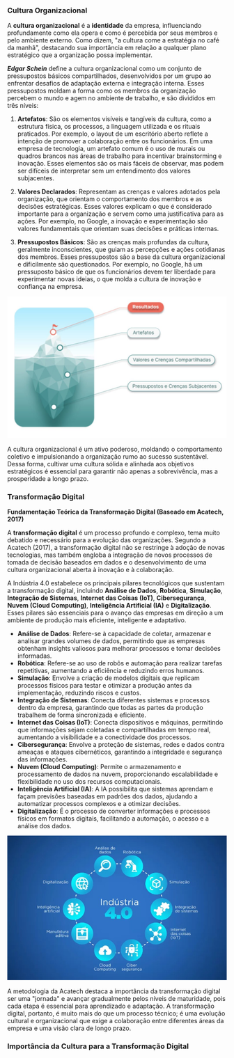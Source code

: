 ### Cultura Organizacional 

A **cultura organizacional** é a **identidade** da empresa, influenciando profundamente como ela opera e como é percebida por seus membros e pelo ambiente externo. Como dizem, "a cultura come a estratégia no café da manhã", destacando sua importância em relação a qualquer plano estratégico que a organização possa implementar.

***Edgar Schein*** define a cultura organizacional como um conjunto de pressupostos básicos compartilhados, desenvolvidos por um grupo ao enfrentar desafios de adaptação externa e integração interna. Esses pressupostos moldam a forma como os membros da organização percebem o mundo e agem no ambiente de trabalho, e são divididos em três níveis:

1. **Artefatos**: São os elementos visíveis e tangíveis da cultura, como a estrutura física, os processos, a linguagem utilizada e os rituais praticados. Por exemplo, o layout de um escritório aberto reflete a intenção de promover a colaboração entre os funcionários. Em uma empresa de tecnologia, um artefato comum é o uso de murais ou quadros brancos nas áreas de trabalho para incentivar brainstorming e inovação. Esses elementos são os mais fáceis de observar, mas podem ser difíceis de interpretar sem um entendimento dos valores subjacentes.

2. **Valores Declarados**: Representam as crenças e valores adotados pela organização, que orientam o comportamento dos membros e as decisões estratégicas. Esses valores explicam o que é considerado importante para a organização e servem como uma justificativa para as ações. Por exemplo, no Google, a inovação e experimentação são valores fundamentais que orientam suas decisões e práticas internas.

3. **Pressupostos Básicos**: São as crenças mais profundas da cultura, geralmente inconscientes, que guiam as percepções e ações cotidianas dos membros. Esses pressupostos são a base da cultura organizacional e dificilmente são questionados. Por exemplo, no Google, há um pressuposto básico de que os funcionários devem ter liberdade para experimentar novas ideias, o que molda a cultura de inovação e confiança na empresa.

![Modelo de Cultura Organizacional](https://raw.githubusercontent.com/rafaelzorzetti/digitalmaturity-organizationalculture/main/views/modeloculturaorganizacional.jpg)

A cultura organizacional é um ativo poderoso, moldando o comportamento coletivo e impulsionando a organização rumo ao sucesso sustentável. Dessa forma, cultivar uma cultura sólida e alinhada aos objetivos estratégicos é essencial para garantir não apenas a sobrevivência, mas a prosperidade a longo prazo.

### Transformação Digital

**Fundamentação Teórica da Transformação Digital (Baseado em Acatech, 2017)**

A **transformação digital** é um processo profundo e complexo, tema muito debatido e necessário para a evolução das organizações. Segundo a Acatech (2017), a transformação digital não se restringe à adoção de novas tecnologias, mas também engloba a integração de novos processos de tomada de decisão baseados em dados e o desenvolvimento de uma cultura organizacional aberta à inovação e à colaboração.

A Indústria 4.0 estabelece os principais pilares tecnológicos que sustentam a transformação digital, incluindo **Análise de Dados**, **Robótica**, **Simulação**, **Integração de Sistemas**, **Internet das Coisas (IoT)**, **Cibersegurança**, **Nuvem (Cloud Computing)**, **Inteligência Artificial (IA)** e **Digitalização**. Esses pilares são essenciais para o avanço das empresas em direção a um ambiente de produção mais eficiente, inteligente e adaptativo.

- **Análise de Dados**: Refere-se à capacidade de coletar, armazenar e analisar grandes volumes de dados, permitindo que as empresas obtenham insights valiosos para melhorar processos e tomar decisões informadas.
- **Robótica**: Refere-se ao uso de robôs e automação para realizar tarefas repetitivas, aumentando a eficiência e reduzindo erros humanos.
- **Simulação**: Envolve a criação de modelos digitais que replicam processos físicos para testar e otimizar a produção antes da implementação, reduzindo riscos e custos.
- **Integração de Sistemas**: Conecta diferentes sistemas e processos dentro da empresa, garantindo que todas as partes da produção trabalhem de forma sincronizada e eficiente.
- **Internet das Coisas (IoT)**: Conecta dispositivos e máquinas, permitindo que informações sejam coletadas e compartilhadas em tempo real, aumentando a visibilidade e a conectividade dos processos.
- **Cibersegurança**: Envolve a proteção de sistemas, redes e dados contra ameaças e ataques cibernéticos, garantindo a integridade e segurança das informações.
- **Nuvem (Cloud Computing)**: Permite o armazenamento e processamento de dados na nuvem, proporcionando escalabilidade e flexibilidade no uso dos recursos computacionais.
- **Inteligência Artificial (IA)**: A IA possibilita que sistemas aprendam e façam previsões baseadas em padrões dos dados, ajudando a automatizar processos complexos e a otimizar decisões.
- **Digitalização**: É o processo de converter informações e processos físicos em formatos digitais, facilitando a automação, o acesso e a análise dos dados.

![Imagem carregada](https://raw.githubusercontent.com/rafaelzorzetti/digitalmaturity-organizationalculture/main/views/transformacaodigital.jpg)

A metodologia da Acatech destaca a importância da transformação digital ser uma "jornada" e avançar gradualmente pelos níveis de maturidade, pois cada etapa é essencial para aprendizado e adaptação. A transformação digital, portanto, é muito mais do que um processo técnico; é uma evolução cultural e organizacional que exige a colaboração entre diferentes áreas da empresa e uma visão clara de longo prazo.

### Importância da Cultura para a Transformação Digital